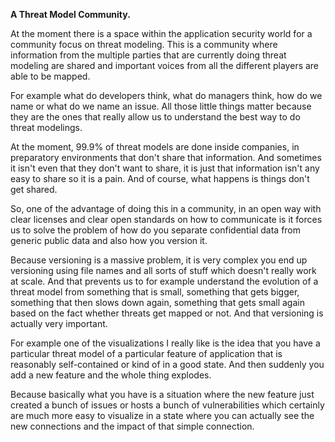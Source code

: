 **A Threat Model Community.**

At the moment there is a space within the application security world for a community focus on threat modeling. This is a community where information from the multiple parties that are currently doing threat modeling are shared and important voices from all the different players are able to be mapped. 

For example what do developers think, what do managers think, how do we name or what do we name an issue. All those little things matter because they are the ones that really allow us to understand the best way to do threat modelings.

At the moment, 99.9% of threat models are done inside companies, in preparatory environments that don't share that information. And sometimes it isn't even that they don't want to share, it is just that information isn't any easy to share so it is a pain. And of course, what happens is things don't get shared. 

So, one of the advantage of doing this in a community, in an open way with clear licenses and clear open standards on how to communicate is it forces us to solve the problem of how do you separate confidential data from generic public data and also how you version it.

Because versioning is a massive problem, it is very complex you end up versioning using file names and all sorts of stuff which doesn't really work at scale. And that prevents us to for example understand the evolution of a threat model from something that is small, something that gets bigger, something that then slows down again, something that gets small again based on the fact whether threats get mapped or not. And that versioning is actually very important. 

For example one of the visualizations I really like is the idea that you have a particular threat model of a particular feature of application that is reasonably self-contained or kind of in a good state. And then suddenly you add a new feature and the whole thing explodes.

Because basically what you have is a situation where the new feature just created a bunch of issues or hosts a bunch of vulnerabilities which certainly are much more easy to visualize in a state where you can actually see the new connections and the impact of that simple connection. 